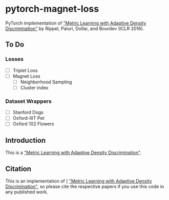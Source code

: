 # pytorch-magnet-loss
PyTorch implementation of ["Metric Learning with Adaptive Density Discrimination"](https://arxiv.org/pdf/1511.05939.pdf) by Rippel, Paluri, Dollar, and Bourdev (ICLR 2016).

## To Do

### Losses

- [ ] Triplet Loss
- [ ] Magnet Loss
    - [ ]  Neighborhood Sampling
    - [ ] Cluster index

### Dataset Wrappers

- [ ] Stanford Dogs
- [ ] Oxford-IIIT Pet
- [ ] Oxford 102 Flowers

## Introduction

This is a ["Metric Learning with Adaptive Density Discrimination"](https://arxiv.org/pdf/1511.05939.pdf).

## Citation

This is an implementation of [ ["Metric Learning with Adaptive Density Discrimination"](https://arxiv.org/pdf/1511.05939.pdf),
so please cite the respective papers if you use this code in any published work.
